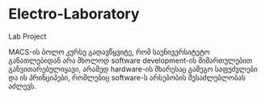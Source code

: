 # Electro-Laboratory
Lab Project

MACS-ის ბოლო კურსე გადავწყვიტე, რომ საუნივერსიტეტო განათლებიდან არა მხოლოდ software development-ის მიმართულებით განვითარებულიყავი, არამედ hardware-ის მხარესაც გამეგო საფუძვლები და ის პრინციპები, რომლებიც software-ს არსებობის შესაძლებლობას აძლევს.

